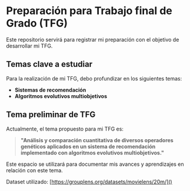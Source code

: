 # Preparación para Trabajo final de Grado (TFG)

Este repositorio servirá para registrar mi preparación con el objetivo de desarrollar mi TFG.

## Temas clave a estudiar

Para la realización de mi TFG, debo profundizar en los siguientes temas:

- **Sistemas de recomendación**
- **Algoritmos evolutivos multiobjetivos**

## Tema preliminar de TFG

Actualmente, el tema propuesto para mi TFG es:

> **"Análisis y comparación cuantitativa de diversos operadores genéticos aplicados en un sistema de recomendación implementado con algoritmos evolutivos multiobjetivos."**

Este espacio se utilizará para documentar mis avances y aprendizajes en relación con este tema.

Dataset utilizado: [https://grouplens.org/datasets/movielens/20m/]()
